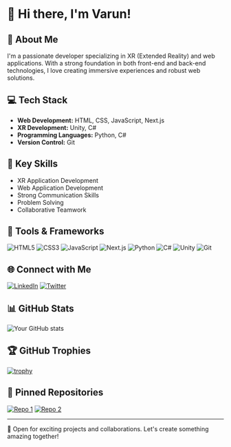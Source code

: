 # 👋 Hi there, I'm Varun!

## 🚀 About Me
I'm a passionate developer specializing in XR (Extended Reality) and web applications. With a strong foundation in both front-end and back-end technologies, I love creating immersive experiences and robust web solutions.

## 💻 Tech Stack
- **Web Development:** HTML, CSS, JavaScript, Next.js
- **XR Development:** Unity, C#
- **Programming Languages:** Python, C#
- **Version Control:** Git

## 🌟 Key Skills
- XR Application Development
- Web Application Development
- Strong Communication Skills
- Problem Solving
- Collaborative Teamwork

## 🔧 Tools & Frameworks
![HTML5](https://img.shields.io/badge/-HTML5-E34F26?style=flat-square&logo=html5&logoColor=white)
![CSS3](https://img.shields.io/badge/-CSS3-1572B6?style=flat-square&logo=css3)
![JavaScript](https://img.shields.io/badge/-JavaScript-F7DF1E?style=flat-square&logo=javascript&logoColor=black)
![Next.js](https://img.shields.io/badge/-Next.js-000000?style=flat-square&logo=next.js)
![Python](https://img.shields.io/badge/-Python-3776AB?style=flat-square&logo=Python&logoColor=white)
![C#](https://img.shields.io/badge/-C%23-239120?style=flat-square&logo=c-sharp&logoColor=white)
![Unity](https://img.shields.io/badge/-Unity-000000?style=flat-square&logo=unity&logoColor=white)
![Git](https://img.shields.io/badge/-Git-F05032?style=flat-square&logo=git&logoColor=white)

## 🌐 Connect with Me
[![LinkedIn](https://img.shields.io/badge/-LinkedIn-0077B5?style=for-the-badge&logo=linkedin&logoColor=white)](https://www.linkedin.com/in/your-profile)
[![Twitter](https://img.shields.io/badge/-Twitter-1DA1F2?style=for-the-badge&logo=twitter&logoColor=white)](https://twitter.com/your-handle)

## 📊 GitHub Stats
![Your GitHub stats](https://github-readme-stats.vercel.app/api?username=your-username&show_icons=true&theme=radical)

## 🏆 GitHub Trophies
[![trophy](https://github-profile-trophy.vercel.app/?username=your-username&theme=onedark)](https://github.com/ryo-ma/github-profile-trophy)

## 📌 Pinned Repositories
[![Repo 1](https://github-readme-stats.vercel.app/api/pin/?username=your-username&repo=repo-name)](https://github.com/your-username/repo-name)
[![Repo 2](https://github-readme-stats.vercel.app/api/pin/?username=your-username&repo=repo-name)](https://github.com/your-username/repo-name)

---

💼 Open for exciting projects and collaborations. Let's create something amazing together!
